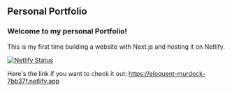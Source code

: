 ## Personal Portfolio


### Welcome to my personal Portfolio!

This is my first time building a website with Next.js and hosting it on Netlify.

[![Netlify Status](https://api.netlify.com/api/v1/badges/1d39499b-53a4-46ae-9e6f-28a1312a6ae1/deploy-status)](https://app.netlify.com/sites/eloquent-murdock-7bb37f/deploys)

Here's the link if you want to check it out: https://eloquent-murdock-7bb37f.netlify.app
